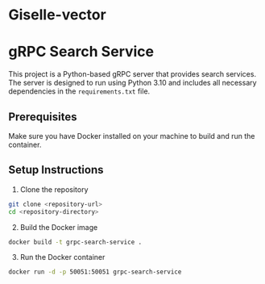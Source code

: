 # Giselle-vector
# gRPC Search Service

This project is a Python-based gRPC server that provides search services. The server is designed to run using Python 3.10 and includes all necessary dependencies in the `requirements.txt` file.

## Prerequisites

Make sure you have Docker installed on your machine to build and run the container.

## Setup Instructions

1. Clone the repository

```bash
git clone <repository-url>
cd <repository-directory>
```
2. Build the Docker image

```bash 
docker build -t grpc-search-service .
```
3. Run the Docker container
```bash 
docker run -d -p 50051:50051 grpc-search-service
```